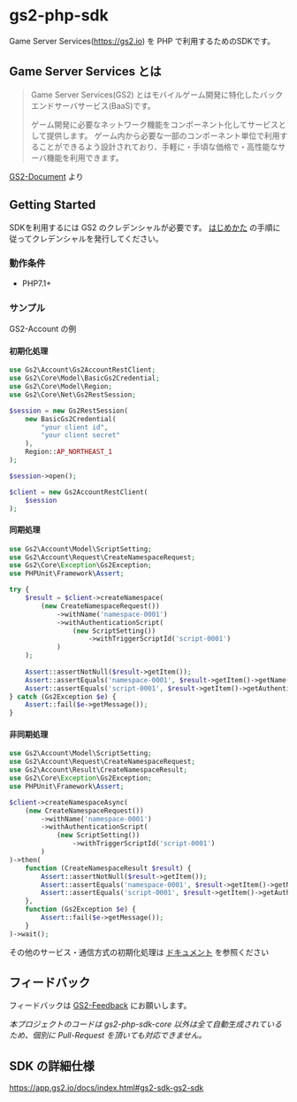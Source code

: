 # gs2-php-sdk

Game Server Services(https://gs2.io) を PHP で利用するためのSDKです。

## Game Server Services とは

> Game Server Services(GS2) とはモバイルゲーム開発に特化したバックエンドサーバサービス(BaaS)です。
>
>   ゲーム開発に必要なネットワーク機能をコンポーネント化してサービスとして提供します。 ゲーム内から必要な一部のコンポーネント単位で利用することができるよう設計されており、手軽に・手頃な価格で・高性能なサーバ機能を利用できます。

[GS2-Document](https://app.gs2.io/docs/index.html) より

## Getting Started

SDKを利用するには GS2 のクレデンシャルが必要です。
[はじめかた](https://app.gs2.io/docs/index.html?java#get-start) の手順に従ってクレデンシャルを発行してください。

### 動作条件

- PHP7.1+

### サンプル

GS2-Account の例

#### 初期化処理

```php
use Gs2\Account\Gs2AccountRestClient;
use Gs2\Core\Model\BasicGs2Credential;
use Gs2\Core\Model\Region;
use Gs2\Core\Net\Gs2RestSession;

$session = new Gs2RestSession(
    new BasicGs2Credential(
        "your client id",
        "your client secret"
    ),
    Region::AP_NORTHEAST_1
);

$session->open();

$client = new Gs2AccountRestClient(
    $session
);
```

#### 同期処理

```php
use Gs2\Account\Model\ScriptSetting;
use Gs2\Account\Request\CreateNamespaceRequest;
use Gs2\Core\Exception\Gs2Exception;
use PHPUnit\Framework\Assert;

try {
    $result = $client->createNamespace(
        (new CreateNamespaceRequest())
            ->withName('namespace-0001')
            ->withAuthenticationScript(
                (new ScriptSetting())
                    ->withTriggerScriptId('script-0001')
            )
    );
    
    Assert::assertNotNull($result->getItem());
    Assert::assertEquals('namespace-0001', $result->getItem()->getName());
    Assert::assertEquals('script-0001', $result->getItem()->getAuthenticationScript()->getTriggerScriptId());
} catch (Gs2Exception $e) {
    Assert::fail($e->getMessage());
}
```

#### 非同期処理

```php
use Gs2\Account\Model\ScriptSetting;
use Gs2\Account\Request\CreateNamespaceRequest;
use Gs2\Account\Result\CreateNamespaceResult;
use Gs2\Core\Exception\Gs2Exception;
use PHPUnit\Framework\Assert;

$client->createNamespaceAsync(
    (new CreateNamespaceRequest())
        ->withName('namespace-0001')
        ->withAuthenticationScript(
            (new ScriptSetting())
                ->withTriggerScriptId('script-0001')
        )
)->then(
    function (CreateNamespaceResult $result) {
        Assert::assertNotNull($result->getItem());
        Assert::assertEquals('namespace-0001', $result->getItem()->getName());
        Assert::assertEquals('script-0001', $result->getItem()->getAuthenticationScript()->getTriggerScriptId());
    },
    function (Gs2Exception $e) {
        Assert::fail($e->getMessage());
    }
)->wait();
```

その他のサービス・通信方式の初期化処理は [ドキュメント](https://app.gs2.io/docs/index.html?java#gs2-sdk-account-initialize) を参照ください

## フィードバック

フィードバックは [GS2-Feedback](https://github.com/gs2io/gs2-feedback/issues) にお願いします。

*本プロジェクトのコードは gs2-php-sdk-core 以外は全て自動生成されているため、個別に Pull-Request を頂いても対応できません。*

## SDK の詳細仕様

https://app.gs2.io/docs/index.html#gs2-sdk-gs2-sdk